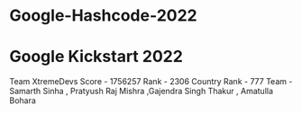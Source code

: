 # Google-Hashcode-2022
# Google Kickstart 2022
Team XtremeDevs
Score - 1756257
Rank - 2306
Country Rank - 777
Team - Samarth Sinha , Pratyush Raj Mishra ,Gajendra Singh Thakur , Amatulla Bohara
